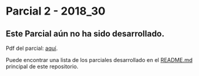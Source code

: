 # Parcial 2 - 2018_30

## Este Parcial aún no ha sido desarrollado.

Pdf del parcial: [aquí](http://sophia.javeriana.edu.co/programacion/sites/default/files/pdfParciales/2018-30-PensamientoAlgoritmico-2.pdf).

Puede encontrar una lista de los parciales desarrollado en el [README.md](https://github.com/danisshai/danisshai-programming-intro/blob/main/README.md) principal de este repositorio.
